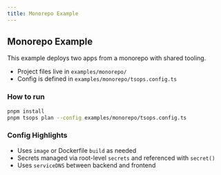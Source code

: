 ```yaml
---
title: Monorepo Example
---
```


## Monorepo Example

This example deploys two apps from a monorepo with shared tooling.

- Project files live in `examples/monorepo/`
- Config is defined in `examples/monorepo/tsops.config.ts`

### How to run

```bash
pnpm install
pnpm tsops plan --config examples/monorepo/tsops.config.ts
```

### Config Highlights

- Uses `image` or Dockerfile `build` as needed
- Secrets managed via root-level `secrets` and referenced with `secret()`
- Uses `serviceDNS` between backend and frontend


